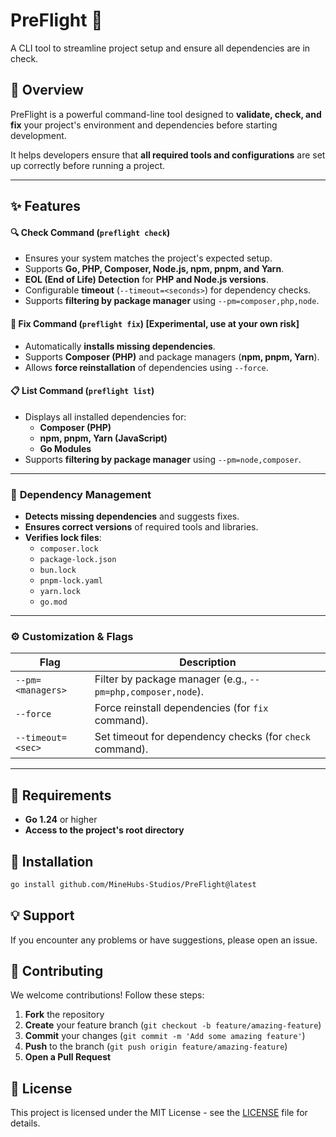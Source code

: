 # PreFlight 🚀

A CLI tool to streamline project setup and ensure all dependencies are in check.

## 📌 Overview

PreFlight is a powerful command-line tool designed to **validate, check, and fix** your project's environment and dependencies before starting development.

It helps developers ensure that **all required tools and configurations** are set up correctly before running a project.

---

## ✨ Features

#### 🔍 Check Command (`preflight check`)
- Ensures your system matches the project's expected setup.
- Supports **Go, PHP, Composer, Node.js, npm, pnpm, and Yarn**.
- **EOL (End of Life) Detection** for **PHP and Node.js versions**.
- Configurable **timeout** (`--timeout=<seconds>`) for dependency checks.
- Supports **filtering by package manager** using `--pm=composer,php,node`.

#### 🔧 Fix Command (`preflight fix`) **[Experimental, use at your own risk]**
- Automatically **installs missing dependencies**.
- Supports **Composer (PHP)** and package managers (**npm, pnpm, Yarn**).
- Allows **force reinstallation** of dependencies using `--force`.

#### 📋 List Command (`preflight list`)
- Displays all installed dependencies for:
	- **Composer (PHP)**
	- **npm, pnpm, Yarn (JavaScript)**
	- **Go Modules**
- Supports **filtering by package manager** using `--pm=node,composer`.

---

### 🔄 **Dependency Management**
- **Detects missing dependencies** and suggests fixes.
- **Ensures correct versions** of required tools and libraries.
- **Verifies lock files**:
	- `composer.lock`
	- `package-lock.json`
    - `bun.lock`
	- `pnpm-lock.yaml`
	- `yarn.lock`
    - `go.mod`

---

### ⚙️ **Customization & Flags**

| Flag                | Description                                                   |
|---------------------|---------------------------------------------------------------|
| `--pm=<managers>`  | Filter by package manager (e.g., `--pm=php,composer,node`).   |
| `--force`          | Force reinstall dependencies (for `fix` command).             |
| `--timeout=<sec>`  | Set timeout for dependency checks (for `check` command).      |

---

## 📌 Requirements

- **Go 1.24** or higher
- **Access to the project's root directory**

## 🚀 Installation

```sh
go install github.com/MineHubs-Studios/PreFlight@latest
```

## 💡 Support

If you encounter any problems or have suggestions, please open an issue.

## 🤝 Contributing
We welcome contributions! Follow these steps:

1. **Fork** the repository
2. **Create** your feature branch (`git checkout -b feature/amazing-feature`)
3. **Commit** your changes (`git commit -m 'Add some amazing feature'`)
4. **Push** to the branch (`git push origin feature/amazing-feature`)
5. **Open a Pull Request**

## 📜 License

This project is licensed under the MIT License - see the [LICENSE](LICENSE) file for details.
